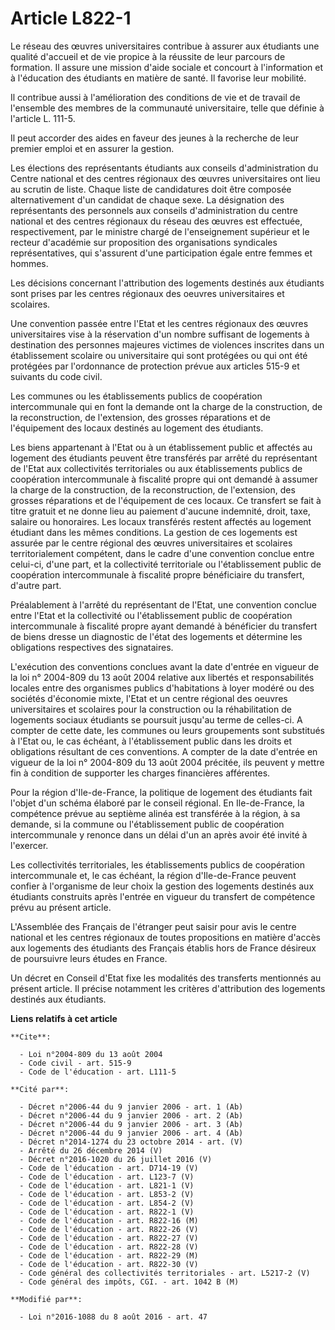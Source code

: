 # Article L822-1

Le réseau des œuvres universitaires contribue à assurer aux étudiants une qualité d'accueil et de vie propice à la réussite
de leur parcours de formation. Il assure une mission d'aide sociale et concourt à l'information et à l'éducation des
étudiants en matière de santé. Il favorise leur mobilité. 

Il contribue aussi à l'amélioration des conditions de vie et de travail de l'ensemble des membres de la communauté
universitaire, telle que définie à l'article L. 111-5.

Il peut accorder des aides en faveur des jeunes à la recherche de leur premier emploi et en assurer la gestion. 

Les élections des représentants étudiants aux conseils d'administration du Centre national et des centres régionaux des
œuvres universitaires ont lieu au scrutin de liste. Chaque liste de candidatures doit être composée alternativement d'un
candidat de chaque sexe. La désignation des représentants des personnels aux conseils d'administration du centre national et
des centres régionaux du réseau des œuvres est effectuée, respectivement, par le ministre chargé de l'enseignement supérieur
et le recteur d'académie sur proposition des organisations syndicales représentatives, qui s'assurent d'une participation
égale entre femmes et hommes. 

Les décisions concernant l'attribution des logements destinés aux étudiants sont prises par les centres régionaux des oeuvres
universitaires et scolaires. 

Une convention passée entre l'Etat et les centres régionaux des œuvres universitaires vise à la réservation d'un nombre
suffisant de logements à destination des personnes majeures victimes de violences inscrites dans un établissement scolaire ou
universitaire qui sont protégées ou qui ont été protégées par l'ordonnance de protection prévue aux articles 515-9 et
suivants du code civil. 

Les communes ou les établissements publics de coopération intercommunale qui en font la demande ont la charge de la
construction, de la reconstruction, de l'extension, des grosses réparations et de l'équipement des locaux destinés au
logement des étudiants. 

Les biens appartenant à l'Etat ou à un établissement public et affectés au logement des étudiants peuvent être transférés par
arrêté du représentant de l'Etat aux collectivités territoriales ou aux établissements publics de coopération intercommunale
à fiscalité propre qui ont demandé à assumer la charge de la construction, de la reconstruction, de l'extension, des grosses
réparations et de l'équipement de ces locaux. Ce transfert se fait à titre gratuit et ne donne lieu au paiement d'aucune
indemnité, droit, taxe, salaire ou honoraires. Les locaux transférés restent affectés au logement étudiant dans les mêmes
conditions. La gestion de ces logements est assurée par le centre régional des œuvres universitaires et scolaires
territorialement compétent, dans le cadre d'une convention conclue entre celui-ci, d'une part, et la collectivité
territoriale ou l'établissement public de coopération intercommunale à fiscalité propre bénéficiaire du transfert, d'autre
part. 

Préalablement à l'arrêté du représentant de l'Etat, une convention conclue entre l'Etat et la collectivité ou l'établissement
public de coopération intercommunale à fiscalité propre ayant demandé à bénéficier du transfert de biens dresse un diagnostic
de l'état des logements et détermine les obligations respectives des signataires. 

L'exécution des conventions conclues avant la date d'entrée en vigueur de la loi n° 2004-809 du 13 août 2004 relative aux
libertés et responsabilités locales entre des organismes publics d'habitations à loyer modéré ou des sociétés d'économie
mixte, l'Etat et un centre régional des oeuvres universitaires et scolaires pour la construction ou la réhabilitation de
logements sociaux étudiants se poursuit jusqu'au terme de celles-ci. A compter de cette date, les communes ou leurs
groupements sont substitués à l'Etat ou, le cas échéant, à l'établissement public dans les droits et obligations résultant de
ces conventions. A compter de la date d'entrée en vigueur de la loi n° 2004-809 du 13 août 2004 précitée, ils peuvent y
mettre fin à condition de supporter les charges financières afférentes. 

Pour la région d'Ile-de-France, la politique de logement des étudiants fait l'objet d'un schéma élaboré par le conseil
régional. En Ile-de-France, la compétence prévue au septième alinéa est transférée à la région, à sa demande, si la commune
ou l'établissement public de coopération intercommunale y renonce dans un délai d'un an après avoir été invité à l'exercer. 

Les collectivités territoriales, les établissements publics de coopération intercommunale et, le cas échéant, la région
d'Ile-de-France peuvent confier à l'organisme de leur choix la gestion des logements destinés aux étudiants construits après
l'entrée en vigueur du transfert de compétence prévu au présent article. 

L'Assemblée des Français de l'étranger peut saisir pour avis le centre national et les centres régionaux de toutes
propositions en matière d'accès aux logements des étudiants des Français établis hors de France désireux de poursuivre leurs
études en France. 

Un décret en Conseil d'Etat fixe les modalités des transferts mentionnés au présent article. Il précise notamment les
critères d'attribution des logements destinés aux étudiants.

**Liens relatifs à cet article**

	**Cite**:

	  - Loi n°2004-809 du 13 août 2004
	  - Code civil - art. 515-9
	  - Code de l'éducation - art. L111-5

	**Cité par**:

	  - Décret n°2006-44 du 9 janvier 2006 - art. 1 (Ab)
	  - Décret n°2006-44 du 9 janvier 2006 - art. 2 (Ab)
	  - Décret n°2006-44 du 9 janvier 2006 - art. 3 (Ab)
	  - Décret n°2006-44 du 9 janvier 2006 - art. 4 (Ab)
	  - Décret n°2014-1274 du 23 octobre 2014 - art. (V)
	  - Arrêté du 26 décembre 2014 (V)
	  - Décret n°2016-1020 du 26 juillet 2016 (V)
	  - Code de l'éducation - art. D714-19 (V)
	  - Code de l'éducation - art. L123-7 (V)
	  - Code de l'éducation - art. L821-1 (V)
	  - Code de l'éducation - art. L853-2 (V)
	  - Code de l'éducation - art. L854-2 (V)
	  - Code de l'éducation - art. R822-1 (V)
	  - Code de l'éducation - art. R822-16 (M)
	  - Code de l'éducation - art. R822-26 (V)
	  - Code de l'éducation - art. R822-27 (V)
	  - Code de l'éducation - art. R822-28 (V)
	  - Code de l'éducation - art. R822-29 (M)
	  - Code de l'éducation - art. R822-30 (V)
	  - Code général des collectivités territoriales - art. L5217-2 (V)
	  - Code général des impôts, CGI. - art. 1042 B (M)

	**Modifié par**:

	  - Loi n°2016-1088 du 8 août 2016 - art. 47
